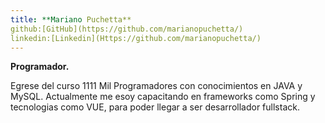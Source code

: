 ```yaml
---
title: **Mariano Puchetta**
github:[GitHub](https://github.com/marianopuchetta/)
linkedin:[Linkedin](Https://github.com/marianopuchetta/)
---
```


**Programador.** 

 Egrese del curso 1111 Mil Programadores con conocimientos en JAVA y MySQL.
 Actualmente me esoy capacitando en frameworks como Spring y tecnologias como VUE, para poder 
 llegar a ser desarrollador fullstack.
 
